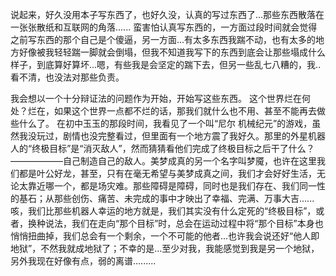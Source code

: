 说起来，好久没用本子写东西了，也好久没，认真的写过东西了...那些东西散落在一张张散纸和互联网的角落......
蛮害怕认真写东西的，一方面过段时间就会觉得之前写东西的那个自己是个傻逼，另一方面...有太多东西我踹不动，也有太多的地方好像被我轻轻踹一脚就会倒塌，但我不知道我写下的东西到底会让那些塌成什么样子，到底算好算坏...嗯，有些我是会坚定的踹下去，但另一些乱七八糟的，我..看不清，也没法对那些负责。


我会想以一个十分辩证法的问题作为开始，开始写这些东西。
这个世界烂在何处？烂在，如果这个世界一点都不烂的话，那我们就什么也不用、甚至不能再去做些什么了。
在初中玉玉的那段时间，我看见了一个叫“尼尔 机械纪元”的游戏，虽然我没玩过，剧情也没完整看过，但里面有一个地方震了我好久。那里的外星机器人的“终极目标”是“消灭敌人”，然而猜猜看他们完成了终极目标之后干了什么？——————自己制造自己的敌人。美梦成真的另一个名字叫梦魇，也许在这里我们都是叶公好龙，甚至，只有在毫无希望与美梦成真之间，我们才会好好生活，无论太靠近哪一个，都是场灾难。那些障碍是障碍，同时也是我们存在、我们同一性的基石；从那些创伤、痛苦、未完成的事中才映出了幸福、完满、万事大吉......
咳，我们比那些机器人幸运的地方就是，我们其实没有什么定死的“终极目标”，或者，换种说法，我们在走向“那个目标”时，总会在运动过程中将“那个目标”本身也悄悄扭曲掉，我们总会有一个剩余，一个不可能的他者...也许我会说还好“他人即地狱”，不然我就成地狱了；不幸的是...至少对我，我能感觉到我是另一个地狱，另外我现在好像有点，弱的离谱.........
